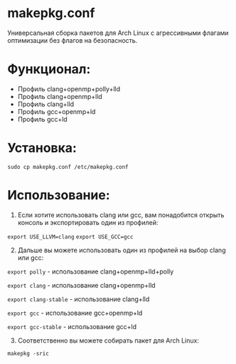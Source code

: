 # makepkg.conf
Универсальная сборка пакетов для Arch Linux с агрессивными флагами оптимизации без флагов на безопасность.

# Функционал:
- Профиль clang+openmp+polly+lld
- Профиль clang+openmp+lld
- Профиль clang+lld
- Профиль gcc+openmp+ld
- Профиль gcc+ld

# Установка:
```sudo cp makepkg.conf /etc/makepkg.conf```

# Использование:
1. Если хотите использовать clang или gcc, вам понадобится открыть консоль и экспортировать один из профилей:

```export USE_LLVM=clang``` 
```export USE_GCC=gcc```

2. Дальше вы можете использовать один из профилей на выбор clang или gcc:

```export polly```  - использование clang+openmp+lld+polly

```export clang``` - использование clang+openmp+lld

```export clang-stable``` - использование clang+lld

```export gcc``` - использование gcc+openmp+ld

```export gcc-stable``` - использование gcc+ld

3. Соответственно вы можете собирать пакет для Arch Linux:

```makepkg -sric```
